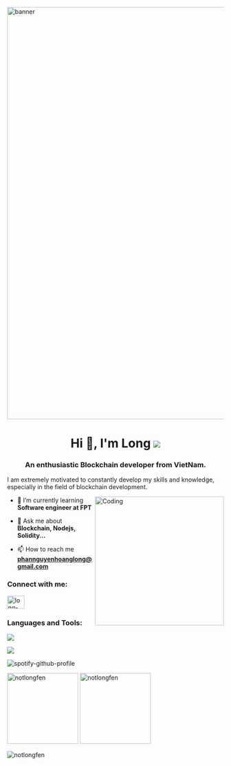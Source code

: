 <img alt="banner" style="width:100vw" src="https://preview.redd.it/05uhd2ihjs671.gif?width=1920&auto=webp&s=2cfe2e79dafaccd849f4d2b7f2622ea565c748af">

<h1 align="center">Hi 👋, I'm Long <a href = "https://dev.to/notlongfen" ><img src ="https://skillicons.dev/icons?i=devto"></a></h1>
<h3 align="center">An enthusiastic Blockchain developer from VietNam.</h3>

I am extremely motivated to constantly develop my skills and knowledge, especially in the field of blockchain development.

<img align="right" alt="Coding" width="300" src="https://media1.giphy.com/media/qgQUggAC3Pfv687qPC/giphy.gif?cid=ecf05e47wqoatxsmdxszi4kzxv1v8jhbbu21tk9zifbdgmu9&rid=giphy.gif&ct=g">

- 🌱 I’m currently learning **Software engineer at FPT**

- 💬 Ask me about **Blockchain, Nodejs, Solidity...**

- 📫 How to reach me **phannguyenhoanglong@gmail.com**

<h3 align="left">Connect with me:</h3>
<p align="left">
<!-- <a href="https://www.linkedin.com/in/long-phan-3a992a266/" target="blank"><img align="center" src="https://raw.githubusercontent.com/rahuldkjain/github-profile-readme-generator/master/src/images/icons/Social/linked-in-alt.svg" alt="long-phan-3a992a266" height="30" width="40" /></a>
<a href="https://www.facebook.com/profile.php?id=100007598448000" target="blank"><img align="center" src="https://raw.githubusercontent.com/rahuldkjain/github-profile-readme-generator/master/src/images/icons/Social/facebook.svg" alt="profile.php?id=100010998288078" height="30" width="40" /></a> -->
<!-- <a href="https://www.facebook.com/profile.php?id=100007598448000" target="blank"><img align="center" src="https://raw.githubusercontent.com/rahuldkjain/github-profile-readme-generator/master/src/images/icons/Social/facebook.svg" alt="profile.php?id=100010998288078" height="30" width="40" /></a> -->
<a href="https://www.linkedin.com/in/long-phan-3a992a266/" target="blank"><img align="center" src="https://raw.githubusercontent.com/rahuldkjain/github-profile-readme-generator/master/src/images/icons/Social/linked-in-alt.svg" alt="long-phan-3a992a266" height="30" width="40" /></a>
</p>

<h3 align="left">Languages and Tools:</h3>
<!-- </a> <a href="https://www.cprogramming.com/" target="_blank" rel="noreferrer"> <img src="https://raw.githubusercontent.com/devicons/devicon/master/icons/c/c-original.svg" alt="c" width="40" height="40"/> </a> <a href="https://www.w3schools.com/cpp/" target="_blank" rel="noreferrer"> <img src="https://raw.githubusercontent.com/devicons/devicon/master/icons/cplusplus/cplusplus-original.svg" alt="cplusplus" width="40" height="40"/> </a> <a href="https://www.w3schools.com/cs/" target="_blank" rel="noreferrer"> <img src="https://raw.githubusercontent.com/devicons/devicon/master/icons/csharp/csharp-original.svg" alt="csharp" width="40" height="40"/> </a> <a href="https://dart.dev" target="_blank" rel="noreferrer"> <img src="https://www.vectorlogo.zone/logos/dartlang/dartlang-icon.svg" alt="dart" width="40" height="40"/> </a> <a href="https://www.docker.com/" target="_blank" rel="noreferrer"> <img src="https://raw.githubusercontent.com/devicons/devicon/master/icons/docker/docker-original-wordmark.svg" alt="docker" width="40" height="40"/> </a> <img src="https://www.vectorlogo.zone/logos/git-scm/git-scm-icon.svg" alt="git" width="40" height="40"/> </a> <a href="https://golang.org" target="_blank" rel="noreferrer"> <img src="https://raw.githubusercontent.com/devicons/devicon/master/icons/go/go-original.svg" alt="go" width="40" height="40"/> </a> <a href="https://www.java.com" target="_blank" rel="noreferrer"> <img src="https://raw.githubusercontent.com/devicons/devicon/master/icons/java/java-original.svg" alt="java" width="40" height="40"/> </a> <a href="https://developer.mozilla.org/en-US/docs/Web/JavaScript" target="_blank" rel="noreferrer"> <img src="https://raw.githubusercontent.com/devicons/devicon/master/icons/javascript/javascript-original.svg" alt="javascript" width="40" height="40"/> </a> <a href="https://kotlinlang.org" target="_blank" rel="noreferrer"> <img src="https://www.vectorlogo.zone/logos/kotlinlang/kotlinlang-icon.svg" alt="kotlin" width="40" height="40"/> </a> <a href="https://www.mongodb.com/" target="_blank" rel="noreferrer"> <img src="https://raw.githubusercontent.com/devicons/devicon/master/icons/mongodb/mongodb-original-wordmark.svg" alt="mongodb" width="40" height="40"/> </a> <a href="https://www.microsoft.com/en-us/sql-server" target="_blank" rel="noreferrer"> <img src="https://www.svgrepo.com/show/303229/microsoft-sql-server-logo.svg" alt="mssql" width="40" height="40"/> </a> <a href="https://nodejs.org" target="_blank" rel="noreferrer"> <img src="https://raw.githubusercontent.com/devicons/devicon/master/icons/nodejs/nodejs-original-wordmark.svg" alt="nodejs" width="40" height="40"/> -->
<!-- edit dependencies -->

<a><img src = "https://skillicons.dev/icons?i=html,css,cpp,cs,solidity,java,rust,js,ts,nodejs,mysql,git,mongodb"></a>

<a><img src = "https://skillicons.dev/icons?i=docker,vscode,visualstudio,linux,idea,github"></a>
<!--
[![spotify-github-profile](https://spotify-github-profile.vercel.app/api/view?uid=313ashihwo4yydy4pgwktasgc6vu&cover_image=true&theme=novatorem&show_offline=true&background_color=121212&interchange=false&bar_color=53b14f&bar_color_cover=false)](https://spotify-github-profile.vercel.app/api/view?uid=313ashihwo4yydy4pgwktasgc6vu&redirect=true)
<!--  -->
![spotify-github-profile](https://spotify-github-profile.vercel.app/api/view.svg?uid=teec30x2r6z84zmb6y5ljnesw&redirect=true][https://spotify-github-profile.vercel.app/api/view.svg?uid=teec30x2r6z84zmb6y5ljnesw&cover_image=true&theme=default&show_offline=true&background_color=121212&interchange=true&bar_color_cover=false)
<!-- <!-- -->
<p>
  <img src="https://github-readme-stats-sigma-five.vercel.app/api/top-langs?username=notlongfen&show_icons=true&locale=en&layout=compact" alt="notlongfen" height="165">
  <img src="https://github-readme-stats-sigma-five.vercel.app/api?username=notlongfen&show_icons=true&locale=en" alt="notlongfen" height="165">
</p>
<p><img align="center" src="https://github-readme-streak-stats.herokuapp.com/?user=notlongfen&" alt="notlongfen" /></p>
